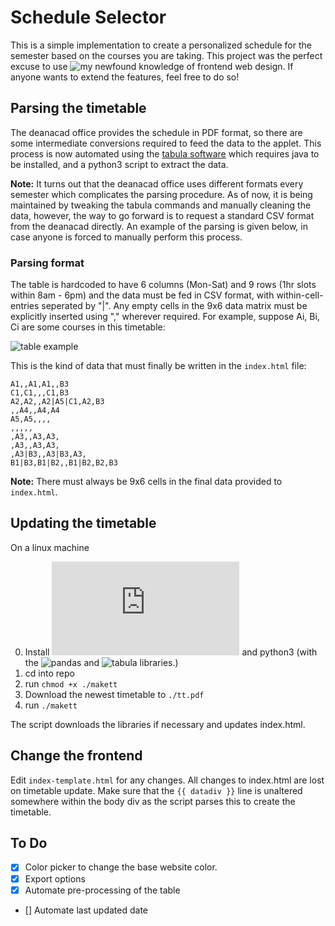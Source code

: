 # Schedule Selector

This is a simple implementation to create a personalized schedule for the semester based on the courses you are taking. This project was the perfect excuse to use ![my](https://github.com/20akshay00) newfound knowledge of frontend web design. If anyone wants to extend the features, feel free to do so!

## Parsing the timetable
The deanacad office provides the schedule in PDF format, so there are some intermediate conversions required to feed the data to the applet. This process is now automated using the [tabula software](https://github.com/tabulapdf/tabula-java) which requires java to be installed, and a python3 script to extract the data.

**Note:** It turns out that the deanacad office uses different formats every semester which complicates the parsing procedure. As of now, it is being maintained by tweaking the tabula commands and manually cleaning the data, however, the way to go forward is to request a standard CSV format from the deanacad directly. An example of the parsing is given below, in case anyone is forced to manually perform this process.

### Parsing format
The table is hardcoded to have 6 columns (Mon-Sat) and 9 rows (1hr slots within 8am - 6pm) and the data must be fed in CSV format, with within-cell-entries seperated by "|". Any empty cells in the 9x6 data matrix must be explicitly inserted using "," wherever required. For example, suppose Ai, Bi, Ci are some courses in this timetable:

![table example](./table_example.png)

This is the kind of data that must finally be written in the ```index.html``` file:
```
A1,,A1,A1,,B3
C1,C1,,,C1,B3
A2,A2,,A2|A5|C1,A2,B3
,,A4,,A4,A4
A5,A5,,,,
,,,,,
,A3,,A3,A3,
,A3,,A3,A3,
,A3|B3,,A3|B3,A3,
B1|B3,B1|B2,,B1|B2,B2,B3
```

**Note:** There must always be 9x6 cells in the final data provided to ```index.html```.

## Updating the timetable

On a linux machine

0. Install ![java jdk11](https://www.oracle.com/in/java/technologies/javase/jdk11-archive-downloads.html) and python3 (with the ![pandas](https://pandas.pydata.org/docs/) and ![tabula](https://tabula-py.readthedocs.io/en/latest/) libraries.)
1. cd into repo
2. run `chmod +x ./makett`
3. Download the newest timetable to `./tt.pdf`
4. run `./makett`

The script downloads the libraries if necessary and updates index.html.

## Change the frontend

Edit `index-template.html` for any changes. All changes to index.html are lost on timetable update.
Make sure that the `{{ datadiv }}` line is unaltered somewhere within the body div as the script parses this to create the timetable.

## To Do
- [x] Color picker to change the base website color.
- [x] Export options
- [x] Automate pre-processing of the table
- [] Automate last updated date